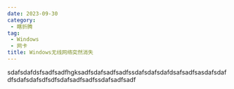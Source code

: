 ```yaml
---
date: 2023-09-30
category:
 - 瞎折腾
tag:
 - Windows
 - 网卡
title: Windows无线网络突然消失
---
```


sdafsdafdsfsadfsadfhgksadfsdafsadfsadfssdafsdafsdafdsafsadfsasdafsdaf  dfsdafsdafsdfsdfsdafsadfsadfssdafsadfsadf